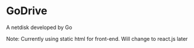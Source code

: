 # GoDrive
A netdisk developed by Go

Note: Currently using static html for front-end. Will change to react.js later
